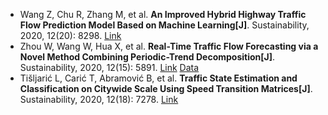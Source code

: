 * Wang Z, Chu R, Zhang M, et al. <b>An Improved Hybrid Highway Traffic Flow Prediction Model Based on Machine Learning[J]</b>. Sustainability, 2020, 12(20): 8298. [Link](https://www.mdpi.com/2071-1050/12/20/8298)
* Zhou W, Wang W, Hua X, et al. <b>Real-Time Traffic Flow Forecasting via a Novel Method Combining Periodic-Trend Decomposition[J]</b>. Sustainability, 2020, 12(15): 5891. [Link](https://www.mdpi.com/2071-1050/12/15/5891) [Data](http://data.dot.state.mn.us/datatools/)
* Tišljarić L, Carić T, Abramović B, et al. <b>Traffic State Estimation and Classification on Citywide Scale Using Speed Transition Matrices[J]</b>. Sustainability, 2020, 12(18): 7278. [Link](https://www.mdpi.com/2071-1050/12/18/7278)